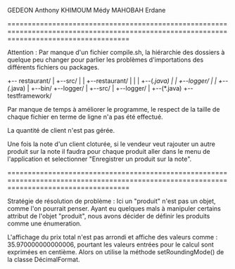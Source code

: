 GEDEON Anthony
KHIMOUM Médy
MAHOBAH Erdane

==========================================================================================================================================

Attention : 
   Par manque d'un fichier compile.sh, la hiérarchie des dossiers à quelque peu changer pour parlier les problèmes d'importations des différents fichiers ou packages.

+-- restaurant/
|  +--src/
|  |  +--restaurant/
|  |  |  +--(*.java)
|  |  +--logger/
|  |     +--(*.java)
|  +--bin/
+--logger/
|  +--src/
|     +--logger/
|        +--(*.java)
+--testframework/

Par manque de temps à améliorer le programme, le respect de la taille de chaque fichier en terme de ligne n'a pas été effectué.

La quantité de client n'est pas gérée.

Une fois la note d'un client cloturée, si le vendeur veut rajouter un autre produit sur la note il faudra pour chaque produit aller dans le menu de l'application et selectionner "Enregistrer un produit sur la note".

==========================================================================================================================================

Stratégie de résolution de problème :
   Ici un "produit" n'est pas un objet, comme l'on pourrait penser. Ayant eu quelques mals à manipuler certains attribut de l'objet "produit", nous avons décider de définir les produits comme une énumeration.
   
   L'affichage du prix total n'est pas arrondi et affiche des valeurs comme : 35.970000000000006, pourtant les valeurs entrées pour le calcul sont exprimées en centième. Alors on utilise la méthode setRoundingMode() de la classe DécimalFormat.
